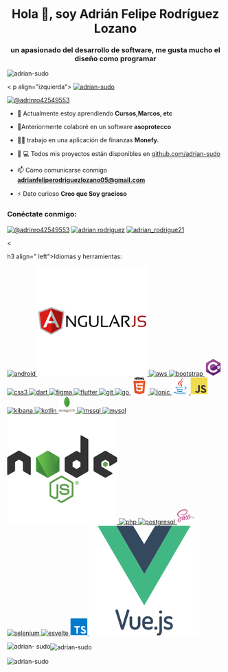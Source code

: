 <h1 align="center">Hola 👋, soy Adrián Felipe Rodríguez Lozano</h1>
<h3 align="center">un apasionado del desarrollo de software, me gusta mucho el diseño como programar</h3>

<p align="left"> <img src="https://komarev.com/ghpvc/?username=adrian-sudo&label=Profile%20views&color=0e75b6&style=flat" alt="adrian-sudo" /> </p>

< p align="izquierda"> <a href="https://github.com/ryo-ma/github-profile-tropic"><img src="https://github-profile-tropico.vercel.app/ ?username=adrian-sudo" alt="adrian-sudo" /></a> </p>

<p align="left"> <a href="https://twitter.com/@adrinro42549553" target= "en blanco"><img src="https://img.shields.io/twitter/follow/@adrinro42549553?logo=twitter&style=for-the-badge" alt="@adrinro42549553" /></a> </ p>

- 🌱 Actualmente estoy aprendiendo **Cursos,Marcos, etc**

- 👯Anteriormente colaboré en un software **asoprotecco**

- 👨‍💻 trabajo en una aplicación de finanzas **Monefy.**

- 👨‍ 💻 Todos mis proyectos están disponibles en [github.com/adrian-sudo](github.com/adrian-sudo)

- 📫 Cómo comunicarse conmigo **adrianfeliperodriguezlozano05@gmail.com**

- ⚡ Dato curioso **Creo que Soy gracioso**

<h3 align="left">Conéctate conmigo:</h3>
<p align="left">
<a href="https://twitter.com/@adrinro42549553" target="blank" ><img align="center" src="https://raw.githubusercontent.com/rahuldkjain/github-profile-readme-generator/master/src/images/icons/Social/twitter.svg" alt="@adrinro42549553 " altura="30" ancho="40" /></a>
<a href="https://fb.com/adrian rodriguez" target="blank"><img align="center" src="https ://raw.githubusercontent.com/rahuldkjain/github-profile-readme-generator/master/src/images/icons/Social/facebook.svg" alt="adrian rodriguez" height="30" width="40" / ></a>
<a href="https://instagram.com/adrian_rodrigue21" target="blank"><img align="center" src="https://raw.githubusercontent.com/rahuldkjain/github- perfil-léame-generador/master/src/images/icons/Social/instagram.svg" alt="adrian_rodrigue21" height="30" width="40" /></a> </p>
<

h3 align=" left">Idiomas y herramientas:</h3>
<p align="left"> <a href="https://developer.android.com" target="_blank" rel="noreferrer"> <img src="https://raw.githubusercontent.com/devicons /devicon/master/icons/android/android-original-wordmark.svg" alt="android" width="40" height="40"/> </a> <a href="https://angular.io " target="_blank" rel="noreferrer"> <img src="https://raw.githubusercontent.com/devicons/devicon/master/icons/angularjs/angularjs-original-wordmark.svg" alt="angularjs" ancho="40" alto="40"/> </a> <a href="https://aws.amazon.com" target="_blank" rel="noreferrer"> <img src="https:/ /raw.githubusercontent.com/devicons/devicon/master/icons/amazonwebservices/amazonwebservices-original-wordmark.svg" alt="aws" width="40" height="40"/> </a> <a href= "https://getbootstrap.com" target="_blank" rel="noreferrer"> <img src="https://raw.githubusercontent.com/devicons/devicon/master/icons/bootstrap/bootstrap-plain-wordmark .svg" alt="bootstrap" width="40" height="40"/> </a> <a href="https://www.w3schools.com/cs/" target="_blank" rel=" noreferrer"> <img src="https://raw.githubusercontent.com/devicons/devicon/master/icons/csharp/csharp-original.svg" alt="csharp" width="40" height="40"/ > </a> <a href="https://www.w3schools.com/css/" target="_blank" rel="noreferrer"> <img src="https://raw.githubusercontent.com/devicons /devicon/master/icons/css3/css3-original-wordmark.svg" alt="css3" width="40" height="40"/> </a> <a href="https://dart.dev " target="_blank" rel="noreferrer"> <img src="https://www.vectorlogo.zone/logos/dartlang/dartlang-icon.svg" alt="dart" width="40" height=" 40"/> </a> <a href="https://www.figma.com/" target="_blank" rel="noreferrer"> <img src="https://www.vectorlogo.zone/ logos/figma/figma-icon.svg" alt="figma" width="40" height="40"/> </a> <a href="https://flutter.dev" target="_blank" rel ="noreferrer"> <img src="https://www.vectorlogo.zone/logos/flutterio/flutterio-icon.svg" alt="flutter" width="40" height="40"/> </a> <a href="https://git-scm.com/" target="_blank" rel="noreferrer"> <img src="https://www.vectorlogo.zone/logos/git-scm/git-scm-icon.svg" alt="git" width="40" height="40"/> </a> <a href="https://golang.org" target="_blank" rel="noreferrer"> <img src="https://raw.githubusercontent.com/devicons/devicon/master/icons/go/go -original.svg" alt="go" width="40" height="40"/> </a> <a href="https://www.w3.org/html/" target="_blank" rel ="noreferrer"> <img src="https://raw.githubusercontent.com/devicons/devicon/master/icons/html5/html5-original-wordmark.svg" alt="html5" width="40" height= "40"/> </a> <a href="https://ionicframework.com" target="_blank" rel="noreferrer"> <img src="https://upload.wikimedia.org/wikipedia/ commons/d/d1/Ionic_Logo.svg" alt="ionic" width="40" height="40"/> </a> <a href="https://www.java.com" target="_blank " rel="noreferrer"> <img src="https://raw.githubusercontent.com/devicons/devicon/master/icons/java/java-original.svg" alt="java" width="40" height= "40"/> </a> <a href="https://developer.mozilla.org/en-US/docs/Web/JavaScript" target="_blank" rel="noreferrer"> <img src=" https://raw.githubusercontent.com/devicons/devicon/master/icons/javascript/javascript-original.svg" alt="javascript" width="40" height="40"/> </a> <a href ="https://www.elastic.co/kibana" target="_blank" rel="noreferrer"> <img src="https://www.vectorlogo.zone/logos/elasticco_kibana/elasticco_kibana-icon.svg" alt="kibana" width="40" height="40"/> </a> <a href="https://kotlinlang.org" target="_blank" rel="noreferrer"> <img src=" https://www.vectorlogo.zone/logos/kotlinlang/kotlinlang-icon.svg" alt="kotlin" width="40" height="40"/> </a> <a href="https:// www.mongodb.com/" target="_blank" rel="noreferrer"> <img src="https://raw.githubusercontent.com/devicons/devicon/master/icons/mongodb/mongodb-original-wordmark.svg" alt="mongodb" width="40" height="40"/> </a> <a href="https://www.microsoft.com/en-us/sql-server" target="_blank " rel="noreferrer"> <img src="https://www.svgrepo.com/show/303229/microsoft-sql-server-logo.svg" alt="mssql" width="40" height="40 "/> </a> <a href="https://www.mysql.com/" target="_blank" rel="noreferrer"> <img src="https://raw.githubusercontent.com/devicons /devicon/master/icons/mysql/mysql-original-wordmark.svg" alt="mysql" width="40" height="40"/> </a> <a href="https://nodejs.org " target="_blank" rel="noreferrer"> <img src="https://raw.githubusercontent.com/devicons/devicon/master/icons/nodejs/nodejs-original-wordmark.svg" alt="nodejs" ancho="40" alto="40"/> </a> <a href="https://www.php.net" target="_blank" rel="noreferrer"> <img src="https:/ /raw.githubusercontent.com/devicons/devicon/master/icons/php/php-original.svg" alt="php" width="40" height="40"/> </a> <a href="https ://www.postgresql.org" target="_blank" rel="noreferrer"> <img src="https://raw.githubusercontent.com/devicons/devicon/master/icons/postgresql/postgresql-original-wordmark .svg" alt="postgresql" width="40" height="40"/> </a> <a href="https://sass-lang.com" target="_blank" rel="noreferrer"> <img src="https://raw.githubusercontent.com/devicons/devicon/master/icons/sass/sass-original.svg" alt="sass" width="40" height="40"/> </ a> <a href="https://www.selenium.dev" target="_blank" rel="noreferrer"> <img src="https://raw.githubusercontent.com/detain/svg-logos/780f25886640cef088af994181646db2f6b1a3f8 /svg/selenium-logo.svg" alt="selenium" width="40" height="40"/> </a> <a href="https://svelte.dev" target="_blank" rel= "noreferrer"> <img src="https://upload.wikimedia.org/wikipedia/commons/1/1b/Svelte_Logo.svg" alt="esvelte" width="40" height="40"/> </ a> <a href="https://www.typescriptlang.org/" target="_blank" rel="noreferrer"> <img src="https://raw.githubusercontent.com/devicons/devicon/master/icons/typescript/typescript-original.svg" alt="typescript" width="40" height="40"/> </a> <a href="https://vuejs. org/" target="_blank" rel="noreferrer"> <img src="https://raw.githubusercontent.com/devicons/devicon/master/icons/vuejs/vuejs-original-wordmark.svg" alt=" vuejs" ancho="40" alto="40"/> </a> </p>

<p><img align="left" src="https://github-readme-stats.vercel.app/api/top-langs?username=adrian-sudo&show_icons=true&locale=en&layout=compact" alt="adrian- sudo" /></p>

<p> <img align="center" src="https://github-readme-stats.vercel.app/api?username=adrian-sudo&show_icons=true&locale=en" alt ="adrian-sudo" /></p>

<p><img align="center" src="https://github-readme-streak-stats.herokuapp.com/?user=adrian-sudo&" alt= "adrian-sudo" /></p>
